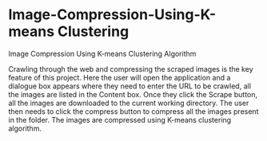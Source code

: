 # Image-Compression-Using-K-means Clustering
Image Compression Using K-means Clustering Algorithm

Crawling through the web and compressing the scraped images is the key feature of this project. Here the user will open the application and a dialogue box appears where they need to enter the URL to be crawled, all the images are listed in the Content box. Once they click the Scrape button, all the images are downloaded to the current working directory. The user then needs to click the compress button to compress all the images present in the folder. The images are compressed using K-means clustering algorithm.
